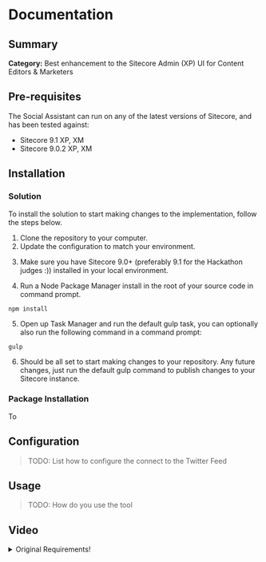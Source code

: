 # Documentation

## Summary

**Category:** Best enhancement to the Sitecore Admin (XP) UI for Content Editors & Marketers

## Pre-requisites

The Social Assistant can run on any of the latest versions of Sitecore, and has been tested against:

- Sitecore 9.1 XP, XM
- Sitecore 9.0.2 XP, XM

## Installation

### Solution

To install the solution to start making changes to the implementation, follow the steps below.

1. Clone the repository to your computer.
2. Update the configuration to match your environment.

<script src="https://gist.github.com/sitecoremaster/21eb4aba96d837c892e97f26173d1b87.js"></script>

<script src="https://gist.github.com/sitecoremaster/da402d25f7c1ae4ed081648c35ea3825.js"></script>

<script src="https://gist.github.com/sitecoremaster/32159636020a3fee4bb53dac06db16f2.js"></script>

3. Make sure you have Sitecore 9.0+ (preferably 9.1 for the Hackathon judges :)) installed in your local environment.

4. Run a Node Package Manager install in the root of your source code in command prompt.

```npm install```

5. Open up Task Manager and run the default gulp task, you can optionally also run the following command in a command prompt:

```gulp```

6. Should be all set to start making changes to your repository.  Any future changes, just run the default gulp command to publish changes to your Sitecore instance.

### Package Installation

To 

## Configuration

> TODO:  List how to configure the connect to the Twitter Feed

## Usage

> TODO: How do you use the tool

## Video




<details>
  <summary>Original Requirements!</summary>
  
## Summary


What is the purpose of your module? What problem does it solve and how does it do that?

## Pre-requisites

Does your module rely on other Sitecore modules or frameworks?

- List any dependencies
- Or other modules that must be installed
- Or services that must be enabled/configured

## Installation

Provide detailed instructions on how to install the module, and include screenshots where necessary.

1. Use the Sitecore Installation wizard to install the [package](#link-to-package)
2. ???
3. Profit

## Configuration

How do you configure your module once it is installed? Are there items that need to be updated with settings, or maybe config files need to have keys updated?

Remember you are using Markdown, you can provide code samples too:

```xml
<?xml version="1.0"?>
<!--
  Purpose: Configuration settings for my hackathon module
-->
<configuration xmlns:patch="http://www.sitecore.net/xmlconfig/">
  <sitecore>
    <settings>
      <setting name="MyModule.Setting" value="Hackathon" />
    </settings>
  </sitecore>
</configuration>
```

## Usage

Provide documentation  about your module, how do the users use your module, where are things located, what do icons mean, are there any secret shortcuts etc.

Please include screenshots where necessary. You can add images to the `./images` folder and then link to them from your documentation:

![Hackathon Logo](images/hackathon.png?raw=true "Hackathon Logo")

You can embed images of different formats too:

![Deal With It](images/deal-with-it.gif?raw=true "Deal With It")

And you can embed external images too:

![Random](https://placeimg.com/480/240/any "Random")

## Video

Please provide a video highlighing your Hackathon module submission and provide a link to the video. Either a [direct link](https://www.youtube.com/watch?v=EpNhxW4pNKk) to the video, upload it to this documentation folder or maybe upload it to Youtube...

[![Sitecore Hackathon Video Embedding Alt Text](https://img.youtube.com/vi/EpNhxW4pNKk/0.jpg)](https://www.youtube.com/watch?v=EpNhxW4pNKk)


</details>

